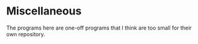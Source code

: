 # Miscellaneous
The programs here are one-off programs that I think are too small for their own repository.
